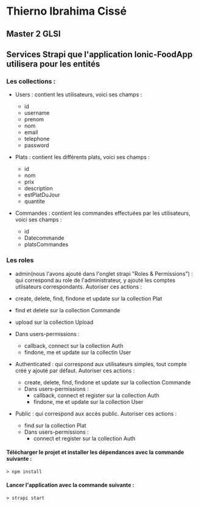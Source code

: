 # Thierno Ibrahima Cissé 

## Master 2 GLSI

## Services Strapi que l'application Ionic-FoodApp utilisera pour les entités

### Les collections :

* Users : contient les utilisateurs, voici ses champs :
  * id
  * username
  * prenom
  * nom
  * email
  * telephone
  * password
 
* Plats : contient les différents plats, voici ses champs :
  * id
  * nom
  * prix
  * description
  * estPlatDuJour
  * quantite
  
* Commandes : contient les commandes effectuées par les utilisateurs, voici ses champs :
  * id
  * Datecommande
  * platsCommandes

### Les roles

*  admin(nous l'avons ajouté dans l'onglet strapi "Roles & Permissions") : qui correspond au role de l'administrateur, y ajouté les comptes utlisateurs correspondants. Autoriser ces actions :
  * create, delete, find, findone et update sur la collection Plat
  * find et delete sur la collection Commande
  * upload sur la collection Upload
  * Dans users-permissions :
    * callback, connect sur la collection Auth
    * findone, me et update sur la collectin User
    
* Authenticated : qui correspond aux utilisateurs simples, tout compte créé y ajouté par défaut. Autoriser ces actions :
  * create, delete, find, findone et update sur la collection Commande
  * Dans users-permissions :
    * callback, connect et register sur la collection Auth
    * findone, me et update sur la collection User
    
* Public : qui correspond aux accès public.  Autoriser ces actions :
  * find sur la collection Plat
  * Dans users-permissions :
    * connect et register sur la collection Auth
    
#### Télécharger le projet et installer les dépendances avec la commande suivante :
```
> npm install
```

#### Lancer l'application avec la commande suivante :
```
> strapi start
```
